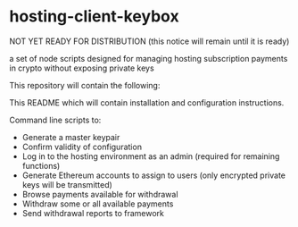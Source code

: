 # hosting-client-keybox

NOT YET READY FOR DISTRIBUTION (this notice will remain until it is ready)

a set of node scripts designed for managing hosting subscription payments in crypto without exposing private keys

This repository will contain the following:

This README which will contain installation and configuration instructions.

Command line scripts to:
- Generate a master keypair
- Confirm validity of configuration
- Log in to the hosting environment as an admin (required for remaining functions)
- Generate Ethereum accounts to assign to users (only encrypted private keys will be transmitted)
- Browse payments available for withdrawal
- Withdraw some or all available payments
- Send withdrawal reports to framework
  

